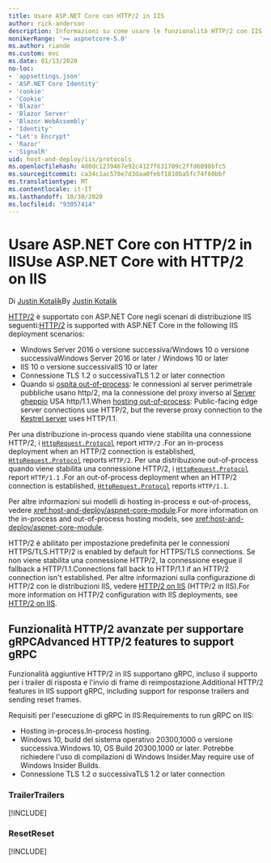 ```yaml
---
title: Usare ASP.NET Core con HTTP/2 in IIS
author: rick-anderson
description: Informazioni su come usare le funzionalità HTTP/2 con IIS.
monikerRange: '>= aspnetcore-5.0'
ms.author: riande
ms.custom: mvc
ms.date: 01/13/2020
no-loc:
- 'appsettings.json'
- 'ASP.NET Core Identity'
- 'cookie'
- 'Cookie'
- 'Blazor'
- 'Blazor Server'
- 'Blazor WebAssembly'
- 'Identity'
- "Let's Encrypt"
- 'Razor'
- 'SignalR'
uid: host-and-deploy/iis/protocols
ms.openlocfilehash: 4d0dc1239467e92c4127f631709c2ffd6098bfc5
ms.sourcegitcommit: ca34c1ac578e7d3daa0febf1810ba5fc74f60bbf
ms.translationtype: MT
ms.contentlocale: it-IT
ms.lasthandoff: 10/30/2020
ms.locfileid: "93057414"
---
```

# <a name="use-aspnet-core-with-http2-on-iis"></a><span data-ttu-id="826a9-103">Usare ASP.NET Core con HTTP/2 in IIS</span><span class="sxs-lookup"><span data-stu-id="826a9-103">Use ASP.NET Core with HTTP/2 on IIS</span></span>

<span data-ttu-id="826a9-104">Di [Justin Kotalik](https://github.com/jkotalik)</span><span class="sxs-lookup"><span data-stu-id="826a9-104">By [Justin Kotalik](https://github.com/jkotalik)</span></span>

<span data-ttu-id="826a9-105">[HTTP/2](https://httpwg.org/specs/rfc7540.html) è supportato con ASP.NET Core negli scenari di distribuzione IIS seguenti:</span><span class="sxs-lookup"><span data-stu-id="826a9-105">[HTTP/2](https://httpwg.org/specs/rfc7540.html) is supported with ASP.NET Core in the following IIS deployment scenarios:</span></span>

* <span data-ttu-id="826a9-106">Windows Server 2016 o versione successiva/Windows 10 o versione successiva</span><span class="sxs-lookup"><span data-stu-id="826a9-106">Windows Server 2016 or later / Windows 10 or later</span></span>
* <span data-ttu-id="826a9-107">IIS 10 o versione successiva</span><span class="sxs-lookup"><span data-stu-id="826a9-107">IIS 10 or later</span></span>
* <span data-ttu-id="826a9-108">Connessione TLS 1.2 o successiva</span><span class="sxs-lookup"><span data-stu-id="826a9-108">TLS 1.2 or later connection</span></span>
* <span data-ttu-id="826a9-109">Quando si [ospita out-of-process](xref:host-and-deploy/iis/index#out-of-process-hosting-model): le connessioni al server perimetrale pubbliche usano http/2, ma la connessione del proxy inverso al [Server gheppio](xref:fundamentals/servers/kestrel) USA http/1.1.</span><span class="sxs-lookup"><span data-stu-id="826a9-109">When [hosting out-of-process](xref:host-and-deploy/iis/index#out-of-process-hosting-model): Public-facing edge server connections use HTTP/2, but the reverse proxy connection to the [Kestrel server](xref:fundamentals/servers/kestrel) uses HTTP/1.1.</span></span>

<span data-ttu-id="826a9-110">Per una distribuzione in-process quando viene stabilita una connessione HTTP/2, i [`HttpRequest.Protocol`](xref:Microsoft.AspNetCore.Http.HttpRequest.Protocol*) report `HTTP/2` .</span><span class="sxs-lookup"><span data-stu-id="826a9-110">For an in-process deployment when an HTTP/2 connection is established, [`HttpRequest.Protocol`](xref:Microsoft.AspNetCore.Http.HttpRequest.Protocol*) reports `HTTP/2`.</span></span> <span data-ttu-id="826a9-111">Per una distribuzione out-of-process quando viene stabilita una connessione HTTP/2, i [`HttpRequest.Protocol`](xref:Microsoft.AspNetCore.Http.HttpRequest.Protocol*) report `HTTP/1.1` .</span><span class="sxs-lookup"><span data-stu-id="826a9-111">For an out-of-process deployment when an HTTP/2 connection is established, [`HttpRequest.Protocol`](xref:Microsoft.AspNetCore.Http.HttpRequest.Protocol*) reports `HTTP/1.1`.</span></span>

<span data-ttu-id="826a9-112">Per altre informazioni sui modelli di hosting in-process e out-of-process, vedere <xref:host-and-deploy/aspnet-core-module>.</span><span class="sxs-lookup"><span data-stu-id="826a9-112">For more information on the in-process and out-of-process hosting models, see <xref:host-and-deploy/aspnet-core-module>.</span></span>

<span data-ttu-id="826a9-113">HTTP/2 è abilitato per impostazione predefinita per le connessioni HTTPS/TLS.</span><span class="sxs-lookup"><span data-stu-id="826a9-113">HTTP/2 is enabled by default for HTTPS/TLS connections.</span></span> <span data-ttu-id="826a9-114">Se non viene stabilita una connessione HTTP/2, la connessione esegue il fallback a HTTP/1.1.</span><span class="sxs-lookup"><span data-stu-id="826a9-114">Connections fall back to HTTP/1.1 if an HTTP/2 connection isn't established.</span></span> <span data-ttu-id="826a9-115">Per altre informazioni sulla configurazione di HTTP/2 con le distribuzioni IIS, vedere [HTTP/2 on IIS](/iis/get-started/whats-new-in-iis-10/http2-on-iis) (HTTP/2 in IIS).</span><span class="sxs-lookup"><span data-stu-id="826a9-115">For more information on HTTP/2 configuration with IIS deployments, see [HTTP/2 on IIS](/iis/get-started/whats-new-in-iis-10/http2-on-iis).</span></span>

## <a name="advanced-http2-features-to-support-grpc"></a><span data-ttu-id="826a9-116">Funzionalità HTTP/2 avanzate per supportare gRPC</span><span class="sxs-lookup"><span data-stu-id="826a9-116">Advanced HTTP/2 features to support gRPC</span></span>

<span data-ttu-id="826a9-117">Funzionalità aggiuntive HTTP/2 in IIS supportano gRPC, incluso il supporto per i trailer di risposta e l'invio di frame di reimpostazione.</span><span class="sxs-lookup"><span data-stu-id="826a9-117">Additional HTTP/2 features in IIS support gRPC, including support for response trailers and sending reset frames.</span></span>

<span data-ttu-id="826a9-118">Requisiti per l'esecuzione di gRPC in IIS:</span><span class="sxs-lookup"><span data-stu-id="826a9-118">Requirements to run gRPC on IIS:</span></span>

* <span data-ttu-id="826a9-119">Hosting in-process.</span><span class="sxs-lookup"><span data-stu-id="826a9-119">In-process hosting.</span></span>
* <span data-ttu-id="826a9-120">Windows 10, build del sistema operativo 20300,1000 o versione successiva.</span><span class="sxs-lookup"><span data-stu-id="826a9-120">Windows 10, OS Build 20300.1000 or later.</span></span> <span data-ttu-id="826a9-121">Potrebbe richiedere l'uso di compilazioni di Windows Insider.</span><span class="sxs-lookup"><span data-stu-id="826a9-121">May require use of Windows Insider Builds.</span></span>
* <span data-ttu-id="826a9-122">Connessione TLS 1.2 o successiva</span><span class="sxs-lookup"><span data-stu-id="826a9-122">TLS 1.2 or later connection</span></span>

### <a name="trailers"></a><span data-ttu-id="826a9-123">Trailer</span><span class="sxs-lookup"><span data-stu-id="826a9-123">Trailers</span></span>

[!INCLUDE[](~/includes/trailers.md)]

### <a name="reset"></a><span data-ttu-id="826a9-124">Reset</span><span class="sxs-lookup"><span data-stu-id="826a9-124">Reset</span></span>

[!INCLUDE[](~/includes/reset.md)]
